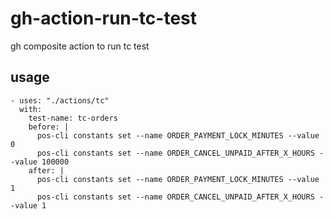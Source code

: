 # gh-action-run-tc-test
gh composite action to run tc test

## usage

    - uses: "./actions/tc"
      with:
        test-name: tc-orders
        before: |
          pos-cli constants set --name ORDER_PAYMENT_LOCK_MINUTES --value 0
          pos-cli constants set --name ORDER_CANCEL_UNPAID_AFTER_X_HOURS --value 100000
        after: |
          pos-cli constants set --name ORDER_PAYMENT_LOCK_MINUTES --value 1
          pos-cli constants set --name ORDER_CANCEL_UNPAID_AFTER_X_HOURS --value 1
